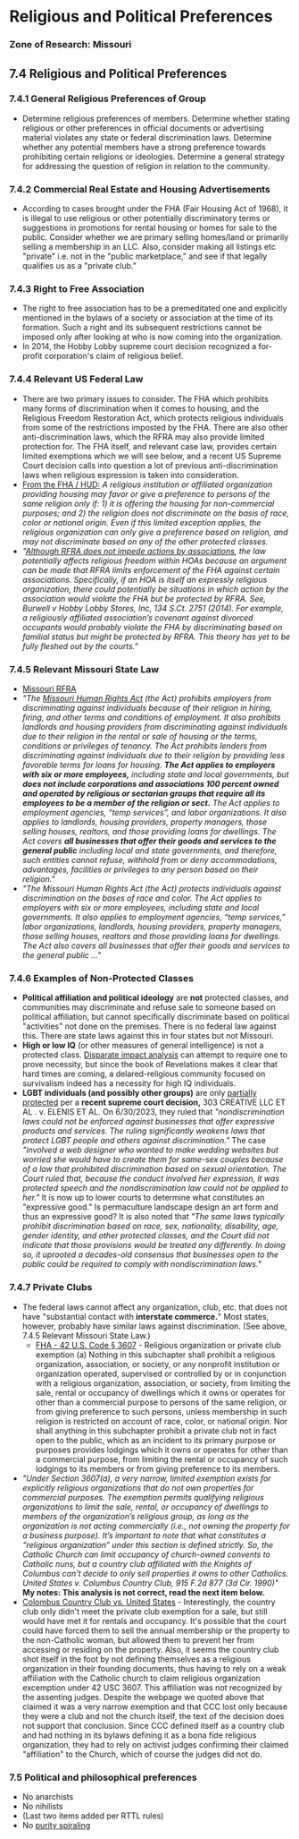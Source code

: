 # Religious and Political Preferences 
### Zone of Research: Missouri

 ## 7.4 Religious and Political Preferences 
   ### 7.4.1 General Religious Preferences of Group
   * Determine religious preferences of members. Determine whether stating religious or other preferences in official documents or advertising material violates any state or federal discrimination laws. Determine whether any potential members have a strong preference towards prohibiting certain religions or ideologies. Determine a general strategy for addressing the question of religion in relation to the community.  
   ### 7.4.2 Commercial Real Estate and Housing Advertisements
   * According to cases brought under the FHA (Fair Housing Act of 1968), it is illegal to use religious or other potentially discriminatory terms or suggestions in promotions for rental housing or homes for sale to the public. Consider whether we are primary selling homes/land or primarily selling a membership in an LLC. Also, consider making all listings etc "private" i.e. not in the "public marketplace," and see if that legally qualifies us as a "private club." 
   ### 7.4.3 Right to Free Association 
   * The right to free association has to be a premeditated one and explicitly mentioned in the bylaws of a society or association at the time of its formation. Such a right and its subsequent restrictions cannot be imposed only after looking at who is now coming into the organization.  
   * In 2014, the Hobby Lobby supreme court decision recognized a for-profit corporation's claim of religious belief.  
   ### 7.4.4 Relevant US Federal Law 
   * There are two primary issues to consider. The FHA which prohibits many forms of discrimination when it comes to housing, and the Religious Freedom Restoration Act, which protects religious individuals from some of the restrictions imposted by the FHA. There are also other anti-discrimination laws, which the RFRA may also provide limited protection for. The FHA itself, and relevant case law, provides certain limited exemptions which we will see below, and a recent US Supreme Court decision calls into question a lot of previous anti-discrimination laws when religious expression is taken into consideration. 
   * [From the FHA / HUD:](https://www.fairhousingnc.org/wp-content/uploads/2019/04/Fair-Housing-and-Religious-Discrimination.pdf) *A religious institution or affiliated organization providing housing may favor or give a preference to persons of the same religion only if: 1) it is offering the housing for non-commercial purposes; and 2) the religion does not discriminate on the basis of race, color or national origin. Even if this limited exception applies, the religious organization can only give a preference based on religion, and may not discriminate based on any of the other protected classes.* 
   * *"[Although RFRA does not impede actions by associations](https://www.hopb.co/blog/community-fellowship-or-losing-your-religion-religious-freedom-in-homeowners-associations), the law potentially affects religious freedom within HOAs because an argument can be made that RFRA limits enforcement of the FHA against certain associations.  Specifically, if an HOA is itself an expressly religious organization, there could potentially be situations in which action by the association would violate the FHA but be protected by RFRA.  See, Burwell v Hobby Lobby Stores, Inc, 134 S.Ct. 2751 (2014).  For example, a religiously affiliated association’s covenant against divorced occupants would probably violate the FHA by discriminating based on familial status but might be protected by RFRA.  This theory has yet to be fully fleshed out by the courts."*
   ### 7.4.5 Relevant Missouri State Law
   * [Missouri RFRA](https://casetext.com/statute/missouri-revised-statutes/title-i-laws-and-statutes/chapter-1-laws-in-force-and-construction-of-statutes/section-1302-religious-freedom-restoration-act)  
   * *"The [Missouri Human Rights Act](https://labor.mo.gov/mohumanrights/discrimination/religion) (the Act) prohibits employers from discriminating against individuals because of their religion in hiring, firing, and other terms and conditions of employment. It also prohibits landlords and housing providers from discriminating against individuals due to their religion in the rental or sale of housing or the terms, conditions or privileges of tenancy. The Act prohibits lenders from discriminating against individuals due to their religion by providing less favorable terms for loans for housing. **The Act applies to employers with six or more employees,** including state and local governments, but **does not include corporations and associations 100 percent owned and operated by religious or sectarian groups that require all its employees to be a member of the religion or sect.** The Act applies to employment agencies, “temp services”, and labor organizations. It also applies to landlords, housing providers, property managers, those selling houses, realtors, and those providing loans for dwellings. The Act covers **all businesses that offer their goods and services to the general public** including local and state governments, and therefore, such entities cannot refuse, withhold from or deny accommodations, advantages, facilities or privileges to any person based on their religion."*
   * *"The Missouri Human Rights Act (the Act) protects individuals against discrimination on the bases of race and color. The Act applies to employers with six or more employees, including state and local governments. It also applies to employment agencies, “temp services,” labor organizations, landlords, housing providers, property managers, those selling houses, realtors and those providing loans for dwellings. The Act also covers all businesses that offer their goods and services to the general public ..."*
   ### 7.4.6 Examples of Non-Protected Classes  
   * **Political affiliation and political ideology** are **not** protected classes, and communities may discriminate and refuse sale to someone based on political affiliation, but cannot specifically discriminate based on political "activities" not done on the premises. There is no federal law against this. There are state laws against this in four states but not Missouri.
   * **High or low IQ** (or other measures of general intelligence) is not a protected class. [Disparate impact analysis](https://news.ycombinator.com/item?id=17444662) can attempt to require one to prove necessity, but since the book of Revelations makes it clear that hard times are coming, a delared-religious community focused on survivalism indeed has a necessity for high IQ individuals.
   * **LGBT individuals (and possibly other groups)** are only [partially protected](https://www.hrw.org/news/2023/06/30/us-supreme-court-erodes-anti-discrimination-laws) per a **recent supreme court decision,** 303 CREATIVE LLC ET AL . v. ELENIS ET AL. On 6/30/2023, they ruled that *"nondiscrimination laws could not be enforced against businesses that offer expressive products and services. The ruling significantly weakens laws that protect LGBT people and others against discrimination."* The case *"involved a web designer who wanted to make wedding websites but worried she would have to create them for same-sex couples because of a law that prohibited discrimination based on sexual orientation. The Court ruled that, because the conduct involved her expression, it was protected speech and the nondiscrimination law could not be applied to her."* It is now up to lower courts to determine what constitutes an "expressive good." Is permaculture landscape design an art form and thus an expressive good? It is also noted that *"The same laws typically prohibit discrimination based on race, sex, nationality, disability, age, gender identity, and other protected classes, and the Court did not indicate that those provisions would be treated any differently. In doing so, it uprooted a decades-old consensus that businesses open to the public could be required to comply with nondiscrimination laws."* 
   ### 7.4.7 Private Clubs
   * The federal laws cannot affect any organization, club, etc. that does not have "substantial contact with **interstate commerce.**" Most states, however, probably have similar laws against discrimination. (See above, 7.4.5 Relevant Missouri State Law.) 
     * [FHA - 42 U.S. Code § 3607](https://www.law.cornell.edu/uscode/text/42/3607) - Religious organization or private club exemption (a) Nothing in this subchapter shall prohibit a religious organization, association, or society, or any nonprofit institution or organization operated, supervised or controlled by or in conjunction with a religious organization, association, or society, from limiting the sale, rental or occupancy of dwellings which it owns or operates for other than a commercial purpose to persons of the same religion, or from giving preference to such persons, unless membership in such religion is restricted on account of race, color, or national origin. Nor shall anything in this subchapter prohibit a private club not in fact open to the public, which as an incident to its primary purpose or purposes provides lodgings which it owns or operates for other than a commercial purpose, from limiting the rental or occupancy of such lodgings to its members or from giving preference to its members. 
   * *"Under Section 3607(a), a very narrow, limited exemption exists for explicitly religious organizations that do not own properties for commercial purposes.  The exemption permits qualifying religious organizations to limit the sale, rental, or occupancy of dwellings to members of the organization’s religious group, as long as the organization is not acting commercially (i.e., not owning the property for a business purpose).  It’s important to note that what constitutes a “religious organization” under this section is defined strictly.  So, the Catholic Church can limit occupancy of church-owned convents to Catholic nuns, but a country club affiliated with the Knights of Columbus can’t decide to only sell properties it owns to other Catholics.  United States v. Columbus Country Club, 915 F.2d 877 (3d Cir. 1990)"* **My notes: This analysis is not correct, read the next item below.**  
   * [Colombus Country Club vs. United States](https://www.justice.gov/sites/default/files/osg/briefs/1990/01/01/sg900116.txt) - Interestingly, the country club only didn't meet the private club exemption for a sale, but still would have met it for rentals and occupancy. It's possible that the court could have forced them to sell the annual membership or the property to the non-Catholic woman, but allowed them to prevent her from accessing or residing on the property. Also, it seems the country club shot itself in the foot by not defining themselves as a religious organization in their founding documents, thus having to rely on a weak affiliation with the Catholic church to claim religious organization excemption under 42 USC 3607. This affiliation was not recognized by the assenting judges. Despite the webpage we quoted above that claimed it was a very narrow exemption and that CCC lost only because they were a club and not the church itself, the text of the decision does not support that conclusion. Since CCC defined itself as a country club and had nothing in its bylaws defining it as a bona fide religious organization, they had to rely on activist judges confirming their claimed "affiliation" to the Church, which of course the judges did not do. 
   ### 7.5 Political and philosophical preferences  
   * No anarchists 
   * No nihilists  
   * (Last two items added per RTTL rules)  
   * No [purity spiraling](https://en.wikipedia.org/wiki/Purity_spiral)  
